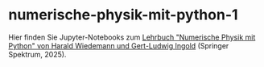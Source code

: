 # numerische-physik-mit-python-1

Hier finden Sie Jupyter-Notebooks zum [Lehrbuch "Numerische Physik mit Python" von Harald Wiedemann und Gert-Ludwig Ingold](https://link.springer.com/book/10.1007/978-3-662-69567-8) (Springer Spektrum, 2025).
